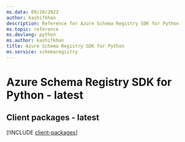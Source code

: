 ```yaml
---
ms.data: 09/28/2022
author: kashifkhan
description: Reference for Azure Schema Registry SDK for Python
ms.topic: reference
ms.devlang: python
ms.author: kashifkhan
title: Azure Schema Registry SDK for Python
ms.service: schemaregistry
---
```

# Azure Schema Registry SDK for Python - latest

## Client packages - latest
[!INCLUDE [client-packages](schema-registry-client-index.md)]